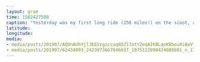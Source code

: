```yaml
---
layout: gram
time: 1562427508
caption: "Yesterday was my first long ride (150 miles!) on the scoot, and it went off without a hitch! I avoided highways and got me some good country cruisin'. 🛵🛵🛵\n#vroomvroom"
latitude: 
longitude: 
media:
- media/posts/201907/AQOnAUhYjlJEEVzgzccuq6DZl7otYZeqAIKBLqoKBboi0iBeVfq8xiWhDX67f4Sx8arSbFLkgJLbbMUF3Xxkv5LJ1LP58Cmji2l_gE_17923085410306279.mp4
- media/posts/201907/62434093_2423873667846037_1975122890424080601_n_17908030354323278.jpg
---
```


